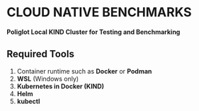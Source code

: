 # CLOUD NATIVE BENCHMARKS

**Poliglot Local KIND Cluster for Testing and Benchmarking**

## Required Tools
1. Container runtime such as **Docker** or **Podman**  
2. **WSL** (Windows only)  
3. **Kubernetes in Docker (KIND)**  
4. **Helm**  
5. **kubectl**
